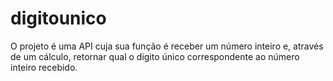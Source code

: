 # digitounico

O projeto é uma API cuja sua função é receber um número inteiro e, através de um cálculo, retornar qual o digito único correspondente ao número inteiro recebido.